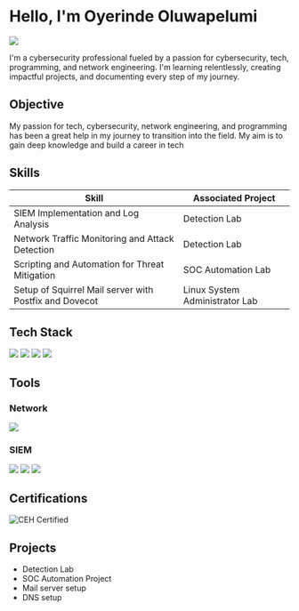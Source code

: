 # Hello, I'm Oyerinde Oluwapelumi
<a href="https://www.linkedin.com/in/pelumi-oyerinde-6b26472a3"><img src="https://img.shields.io/badge/-LinkedIn-0072b1?&style=for-the-badge&logo=linkedin&logoColor=white" /></a>

 I'm a cybersecurity professional fueled by a passion for cybersecurity, tech, programming, and network engineering. I'm learning relentlessly, creating impactful projects, and documenting every step of my journey.

## Objective 

My passion for tech, cybersecurity, network engineering, and programming has been a great help in my journey to transition into the field. My aim is to gain deep knowledge and build a career in tech

## Skills


| Skill                                         | Associated Project         |
|-----------------------------------------------|----------------------------|
| SIEM Implementation and Log Analysis          | Detection Lab|
| Network Traffic Monitoring and Attack Detection | Detection Lab|
| Scripting and Automation for Threat Mitigation | SOC Automation Lab|
| Setup of Squirrel Mail server with Postfix and Dovecot | Linux System Administrator Lab|

## Tech Stack  
<div>

<img src="https://img.shields.io/badge/-Python-3776AB?style=for-the-badge&logo=python&logoColor=white" />
<img src="https://img.shields.io/badge/-Bash-4EAA25?style=for-the-badge&logo=gnu-bash&logoColor=white" />
<img src="https://img.shields.io/badge/-GitHub-181717?style=for-the-badge&logo=github&logoColor=white" />
<img src="https://img.shields.io/badge/-Linux-FCC624?style=for-the-badge&logo=linux&logoColor=black" />


</div>

## Tools


### Network
<div>
    <img src="https://img.shields.io/badge/-Wireshark-1679A7?&style=for-the-badge&logo=Wireshark&logoColor=white" />
    
</div>


### SIEM
<div>
    <img src="https://img.shields.io/badge/-Microsoft_Sentinel-0078D4?&style=for-the-badge&logo=Microsoft&logoColor=white" />
    <img src="https://img.shields.io/badge/-Splunk-000000?&style=for-the-badge&logo=Splunk&logoColor=white" />
    <img src="https://img.shields.io/badge/-Elastic-005571?&style=for-the-badge&logo=Elastic&logoColor=white" />
</div>

## Certifications

<div>
  
  <img src="https://img.shields.io/badge/Certified%20Ethical%20Hacker-CEH-red?style=for-the-badge&logo=hackthebox&logoColor=white" alt="CEH Certified" />


</div>

## Projects
- Detection Lab
- SOC Automation Project
- Mail server setup
- DNS setup
  
